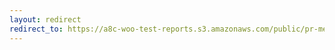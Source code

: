 ```yaml
---
layout: redirect
redirect_to: https://a8c-woo-test-reports.s3.amazonaws.com/public/pr-merge/43125/api/index.html
---
```

